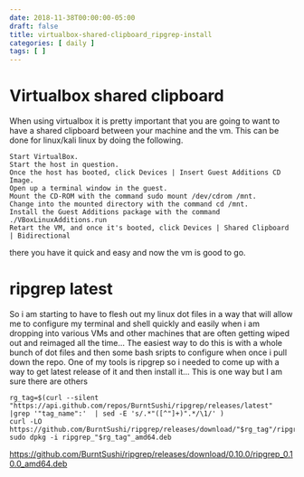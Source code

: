 ```yaml
---
date: 2018-11-38T00:00:00-05:00
draft: false
title: virtualbox-shared-clipboard_ripgrep-install
categories: [ daily ]
tags: [ ]
---
```


# Virtualbox shared clipboard
When using virtualbox it is pretty important that you are going to want to have a shared clipboard between your machine and the vm.   This can be done for linux/kali linux by doing the following.
```
Start VirtualBox.
Start the host in question.
Once the host has booted, click Devices | Insert Guest Additions CD Image.
Open up a terminal window in the guest.
Mount the CD-ROM with the command sudo mount /dev/cdrom /mnt.
Change into the mounted directory with the command cd /mnt.
Install the Guest Additions package with the command ./VBoxLinuxAdditions.run
Retart the VM, and once it's booted, click Devices | Shared Clipboard | Bidirectional 

```
there you have it quick and easy and now the vm is good to go.


# ripgrep latest
So i am starting to have to flesh out my linux dot files in a way that will allow me to configure my terminal and shell quickly and easily when i am dropping into various VMs and other machines that are often getting wiped out and reimaged all the time... The easiest way to do this is with a whole bunch of dot files and then some bash sripts to configure when once i pull down the repo. One of my tools is ripgrep so i needed to come up with a way to get latest release of it and then install it...
This is one way but I am sure there are others
```
rg_tag=$(curl --silent "https://api.github.com/repos/BurntSushi/ripgrep/releases/latest" |grep '"tag_name":'  | sed -E 's/.*"([^"]+)".*/\1/' )
curl -LO https://github.com/BurntSushi/ripgrep/releases/download/"$rg_tag"/ripgrep_"$rg_tag"_amd64.deb
sudo dpkg -i ripgrep_"$rg_tag"_amd64.deb
```


https://github.com/BurntSushi/ripgrep/releases/download/0.10.0/ripgrep_0.10.0_amd64.deb